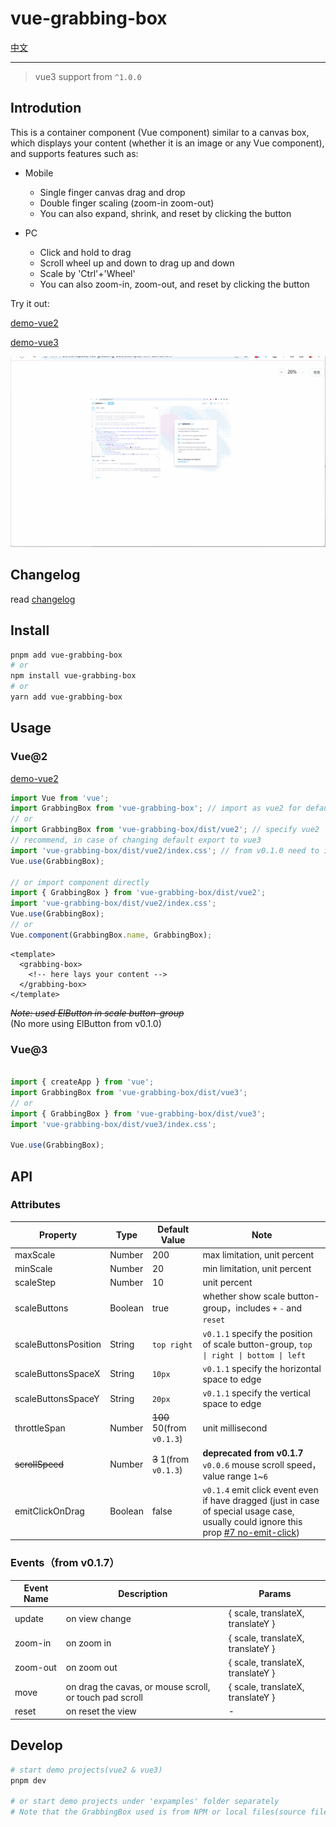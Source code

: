 # vue-grabbing-box

[中文](README.zh-CN.md)

---

> vue3 support from `^1.0.0`

## Introdution

This is a container component (Vue component) similar to a canvas box, which displays your content (whether it is an image or any Vue component), and supports features such as:

- Mobile
  - Single finger canvas drag and drop
  - Double finger scaling (zoom-in zoom-out)
  - You can also expand, shrink, and reset by clicking the button

- PC
  - Click and hold to drag
  - Scroll wheel up and down to drag up and down
  - Scale by 'Ctrl'+'Wheel'
  - You can also zoom-in, zoom-out, and reset by clicking the button

Try it out:

[demo-vue2](https://codermonkie.github.io/vue-grabbing-box/demo-vue2/)

[demo-vue3](https://codermonkie.github.io/vue-grabbing-box/demo-vue3/)


![](docs/images/vue2-demo-captture.gif)

## Changelog

read [changelog](./CHANGELOG.md)

## Install

```bash
pnpm add vue-grabbing-box
# or
npm install vue-grabbing-box
# or
yarn add vue-grabbing-box
```

## Usage

### Vue@2

[demo-vue2](./example/demo-vue2/)

```js
import Vue from 'vue';
import GrabbingBox from 'vue-grabbing-box'; // import as vue2 for default
// or
import GrabbingBox from 'vue-grabbing-box/dist/vue2'; // specify vue2
// recommend, in case of changing default export to vue3
import 'vue-grabbing-box/dist/vue2/index.css'; // from v0.1.0 need to import css file
Vue.use(GrabbingBox);

// or import component directly
import { GrabbingBox } from 'vue-grabbing-box/dist/vue2';
import 'vue-grabbing-box/dist/vue2/index.css';
Vue.use(GrabbingBox);
// or
Vue.component(GrabbingBox.name, GrabbingBox);
```

```vue
<template>
  <grabbing-box>
    <!-- here lays your content -->
  </grabbing-box>
</template>
```

~~*Note: used ElButton in scale button-group*~~  
(No more using ElButton from v0.1.0)

### Vue@3

```js

import { createApp } from 'vue';
import GrabbingBox from 'vue-grabbing-box/dist/vue3';
// or
import { GrabbingBox } from 'vue-grabbing-box/dist/vue3';
import 'vue-grabbing-box/dist/vue3/index.css';

Vue.use(GrabbingBox);
```

## API

### Attributes

|Property|Type|Default Value|Note|
|--|--|--|--|
|maxScale|Number|200|max limitation, unit percent|
|minScale|Number|20|min limitation, unit percent|
|scaleStep|Number|10|unit percent|
|scaleButtons|Boolean|true|whether show scale button-group，includes `+` `-` and `reset`|
|scaleButtonsPosition|String|`top right`|`v0.1.1` specify the position of scale button-group, `top \| right \| bottom \| left`|
|scaleButtonsSpaceX|String|`10px`|`v0.1.1` specify the horizontal space to edge|
|scaleButtonsSpaceY|String|`20px`|`v0.1.1` specify the vertical space to edge|
|throttleSpan|Number|~~100~~ 50(from `v0.1.3`)|unit millisecond|
|~~scrollSpeed~~|Number|~~3~~ 1(from `v0.1.3`)|**deprecated from v0.1.7** `v0.0.6` mouse scroll speed，value range `1`~`6`|
|emitClickOnDrag|Boolean|false|`v0.1.4` emit click event even if have dragged (just in case of special usage case, usually could ignore this prop [#7 no-emit-click](https://github.com/CoderMonkie/vue-grabbing-box/issues/7))|

### Events（from v0.1.7）

|Event Name|Description|Params|
|--|--|--|
|update|on view change|{ scale, translateX, translateY }|
|zoom-in|on zoom in|{ scale, translateX, translateY }|
|zoom-out|on zoom out|{ scale, translateX, translateY }|
|move|on drag the cavas, or mouse scroll, or touch pad scroll|{ scale, translateX, translateY }|
|reset|on reset the view|-|

## Develop

```sh
# start demo projects(vue2 & vue3)
pnpm dev

# or start demo projects under 'expamples' folder separately
# Note that the GrabbingBox used is from NPM or local files(source files or build result)
```
